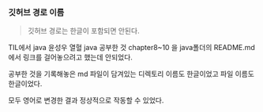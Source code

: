 ### 깃허브 경로 이름
> 깃허브 경로는 한글이 포함되면 안된다.

TIL에서 java 윤성우 열혈 java 공부한 것 chapter8~10 을 java폴더의 README.md 에서 링크를 걸어놓으려고 했는데 안되었다.

공부한 것을 기록해놓은 md 파일이 담겨있는 디렉토리 이름도 한글이었고 파일 이름도 한글이었다.

모두 영어로 변경한 결과 정상적으로 작동할 수 있었다.